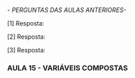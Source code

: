 *- PERGUNTAS DAS AULAS ANTERIORES-* 

[1]
Resposta:

[2]
Resposta:

[3]
Resposta:


### AULA 15 - VARIÁVEIS COMPOSTAS